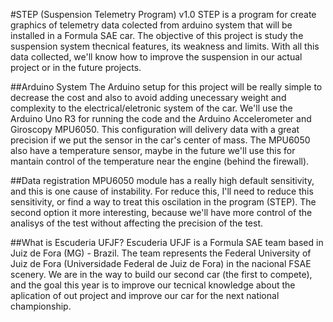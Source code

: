 #STEP (Suspension Telemetry Program) v1.0
STEP is a program for create graphics of telemetry data colected from arduino system that will be installed in a Formula SAE car.
The objective of this project is study the suspension system thecnical features, its weakness and limits. With all this data collected, we'll know how to improve the suspension in our actual project or in the future projects.

##Arduino System
The Arduino setup for this project will be really simple to decrease the cost and also to avoid adding unecessary weight and complexity to the electrical/eletronic system of the car.
We'll use the Arduino Uno R3 for running the code and the Arduino Accelerometer and Giroscopy MPU6050. This configuration will delivery data with a great precision if we put the sensor in the car's center of mass.
The MPU6050 also have a temperature sensor, maybe in the future we'll use this for mantain control of the temperature near the engine (behind the firewall).

##Data registration
MPU6050 module has a really high default sensitivity, and this is one cause of instability. For reduce this, I'll need to reduce this sensitivity, or find a way to treat this oscilation in the program (STEP). 
The second option it more interesting, because we'll have more control of the analisys of the test without affecting the precision of the test.

##What is Escuderia UFJF?
Escuderia UFJF is a Formula SAE team based in Juiz de Fora (MG) - Brazil. The team represents the Federal University of Juiz de Fora (Universidade Federal de Juiz de Fora) in the nacional FSAE scenery.
We are in the way to build our second car (the first to compete), and the goal this year is to improve our tecnical knowledge about the aplication of out project and improve our car for the next national championship.


